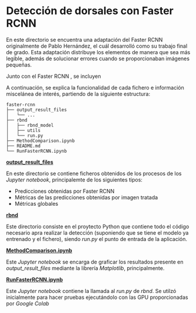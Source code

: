 # Detección de dorsales con Faster RCNN

En este directorio se encuentra una adaptación del Faster RCNN originalmente de Pablo Hernández, el cuál desarrolló como su trabajo final de grado. Esta adaptación distribuye los elementos de manera que sea más legible, además de solucionar errores cuando se proporcionaban imágenes pequeñas.

Junto con el Faster RCNN , se incluyen

A continuación, se explica la funcionalidad de cada fichero e información miscelánea de interés, partiendo de la siguiente estructura:

    faster-rcnn
    ├── output_result_files
    │   └── ...
    ├── rbnd
    │   ├── rbnd_model
    │   ├── utils
    │   └── run.py
    ├── MethodComparison.ipynb
    ├── README.md
    └── RunFasterRCNN.ipynb

<ins>**output_result_files**</ins>

En este directorio se contiene ficheros obtenidos de los procesos de los *Jupyter notebook*, principalemte de los siguientes tipos:

* Predicciones obtenidas por Faster RCNN
* Métricas de las predicciones obtenidas por imagen tratada
* Métricas globales

<ins>**rbnd**</ins>

Este directorio consiste en el proytecto Python que contiene todo el código necesario apra realizar la detección (suponiendo que se tiene el modelo ya entrenado y el fichero), siendo *run.py* el punto de entrada de la aplicación.

<ins>**MethodComparison.ipynb**</ins>

Este *Jupyter notebook* se encarga de graficar los resultados presente en *output_result_files* mediante la librería *Matplotlib*, principalmente.

<ins>**RunFasterRCNN.ipynb**</ins>

Este *Jupyter notebook* contiene la llamada al *run.py* de *rbnd*. Se utilzó inicialmente para hacer pruebas ejecutándolo con las GPU proporcionadas por *Google Colab*

